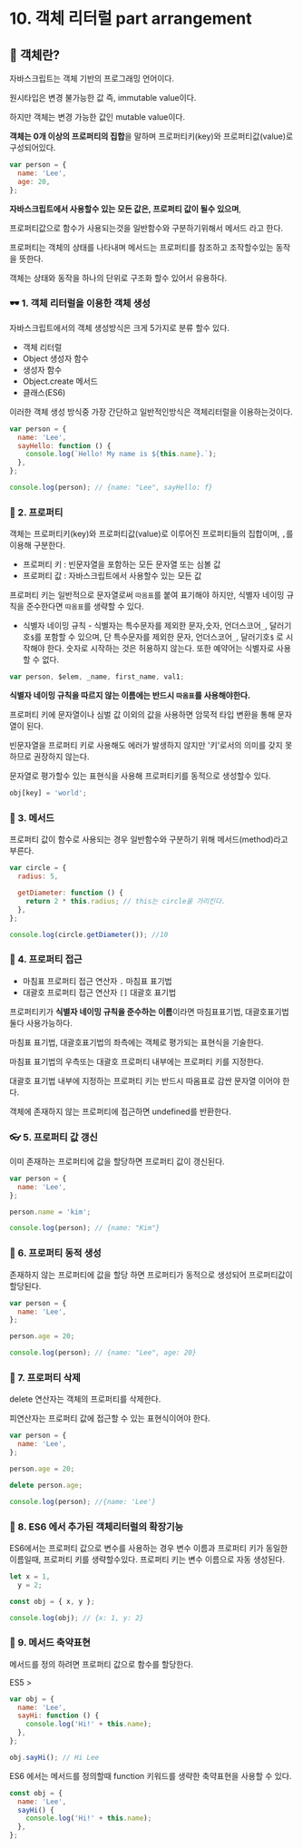 # 10. 객체 리터럴 part arrangement

## 🔎 객체란?

자바스크립트는 객체 기반의 프로그래밍 언어이다.

원시타입은 변경 불가능한 값 즉, immutable value이다.

하지만 객체는 변경 가능한 값인 mutable value이다.

**객체는 0개 이상의 프로퍼티의 집합**을 말하며 프로퍼티키(key)와 프로퍼티값(value)로 구성되어있다.

```javascript
var person = {
  name: 'Lee',
  age: 20,
};
```

**자바스크립트에서 사용할수 있는 모든 값은, 프로퍼티 값이 될수 있으며**,

프로퍼티값으로 함수가 사용되는것을 일반함수와 구분하기위해서 메서드 라고 한다.

프로퍼티는 객체의 상태를 나타내며 메서드는 프로퍼티를 참조하고 조작할수있는 동작을 뜻한다.

객체는 상태와 동작을 하나의 단위로 구조화 할수 있어서 유용하다.

### 🕶 1. 객체 리터럴을 이용한 객체 생성

자바스크립트에서의 객체 생성방식은 크게 5가지로 분류 할수 있다.

- 객체 리터럴
- Object 생성자 함수
- 생성자 함수
- Object.create 메서드
- 클래스(ES6)

이러한 객체 생성 방식중 가장 간단하고 일반적인방식은 객체리터럴을 이용하는것이다.

```javascript
var person = {
  name: 'Lee',
  sayHello: function () {
    console.log(`Hello! My name is ${this.name}.`);
  },
};

console.log(person); // {name: "Lee", sayHello: f}
```

### 📰 2. 프로퍼티

객체는 프로퍼티키(key)와 프로퍼티값(value)로 이루어진 프로퍼티들의 집합이며, `,`를 이용해 구분한다.

- 프로퍼티 키 : 빈문자열을 포함하는 모든 문자열 또는 심볼 값
- 프로퍼티 값 : 자바스크립트에서 사용할수 있는 모든 값

프로퍼티 키는 일반적으로 문자열로써 `따옴표`를 붙여 표기해야 하지만, 식별자 네이밍 규칙을 준수한다면 `따옴표`를 생략할 수 있다.

- 식별자 네이밍 규칙 - 식별자는 특수문자를 제외한 문자,숫자, 언더스코어`_`, 달러기호`$`를 포함할 수 있으며, 단 특수문자를 제외한 문자, 언더스코어`_`, 달러기호`$` 로 시작해야 한다. 숫자로 시작하는 것은 허용하지 않는다. 또한 예약어는 식별자로 사용할 수 없다.

```javascript
var person, $elem, _name, first_name, val1;
```

**식별자 네이밍 규칙을 따르지 않는 이름에는 반드시 `따옴표`를 사용해야한다.**

프로퍼티 키에 문자열이나 심벌 값 이외의 값을 사용하면 암묵적 타입 변환을 통해 문자열이 된다.

빈문자열을 프로퍼티 키로 사용해도 에러가 발생하지 않지만 '키'로서의 의미를 갖지 못하므로 권장하지 않는다.

문자열로 평가할수 있는 표현식을 사용해 프로퍼티키를 동적으로 생성할수 있다.

```javascript
obj[key] = 'world';
```

### 🧮 3. 메서드

프로퍼티 값이 함수로 사용되는 경우 일반함수와 구분하기 위해 메서드(method)라고 부른다.

```javascript
var circle = {
  radius: 5,

  getDiameter: function () {
    return 2 * this.radius; // this는 circle을 가리킨다.
  },
};

console.log(circle.getDiameter()); //10
```

### 🔐 4. 프로퍼티 접근

- 마침표 프로퍼티 접근 연산자 `.` 마침표 표기법
- 대괄호 프로퍼티 접근 연산자 `[]` 대괄호 표기법

프로퍼티키가 **식별자 네이밍 규칙을 준수하는 이름**이라면 마침표표기법, 대괄호표기법 둘다 사용가능하다.

마침표 표기법, 대괄호표기법의 좌측에는 객체로 평가되는 표현식을 기술한다.

마침표 표기법의 우측또는 대괄호 프로퍼티 내부에는 프로퍼티 키를 지정한다.

대괄호 표기법 내부에 지정하는 프로퍼티 키는 반드시 따옴표로 감싼 문자열 이어야 한다.

객체에 존재하지 않는 프로퍼티에 접근하면 undefined를 반환한다.

### 👓 5. 프로퍼티 값 갱신

이미 존재하는 프로퍼티에 값을 할당하면 프로퍼티 값이 갱신된다.

```javascript
var person = {
  name: 'Lee',
};

person.name = 'kim';

console.log(person); // {name: "Kim"}
```

### 📰 6. 프로퍼티 동적 생성

존재하지 않는 프로퍼티에 값을 할당 하면 프로퍼티가 동적으로 생성되어 프로퍼티값이 할당된다.

```javascript
var person = {
  name: 'Lee',
};

person.age = 20;

console.log(person); // {name: "Lee", age: 20}
```

### 🧮 7. 프로퍼티 삭제

delete 연산자는 객체의 프로퍼티를 삭제한다.

피연산자는 프로퍼티 값에 접근할 수 있는 표현식이어야 한다.

```javascript
var person = {
  name: 'Lee',
};

person.age = 20;

delete person.age;

console.log(person); //{name: 'Lee'}
```

### 🔐 8. ES6 에서 추가된 객체리터럴의 확장기능

ES6에서는 프로퍼티 값으로 변수를 사용하는 경우 변수 이름과 프로퍼티 키가 동일한 이름일때, 프로퍼티 키를 생략할수있다. 프로퍼티 키는 변수 이름으로 자동 생성된다.

```javascript
let x = 1,
  y = 2;

const obj = { x, y };

console.log(obj); // {x: 1, y: 2}
```

### 📌 9. 메서드 축약표현

메서드를 정의 하려면 프로퍼티 값으로 함수를 할당한다.

ES5 >

```javascript
var obj = {
  name: 'Lee',
  sayHi: function () {
    console.log('Hi!' + this.name);
  },
};

obj.sayHi(); // Hi Lee
```

ES6 에서는 메서드를 정의할때 function 키워드를 생략한 축약표현을 사용할 수 있다.

```javascript
const obj = {
  name: 'Lee',
  sayHi() {
    console.log('Hi!' + this.name);
  },
};
```
